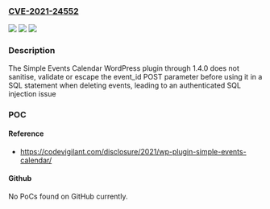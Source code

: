 ### [CVE-2021-24552](https://cve.mitre.org/cgi-bin/cvename.cgi?name=CVE-2021-24552)
![](https://img.shields.io/static/v1?label=Product&message=Simple%20Events%20Calendar&color=blue)
![](https://img.shields.io/static/v1?label=Version&message=1.4.0%3C%3D%201.4.0%20&color=brighgreen)
![](https://img.shields.io/static/v1?label=Vulnerability&message=CWE-89%20SQL%20Injection&color=brighgreen)

### Description

The Simple Events Calendar WordPress plugin through 1.4.0 does not sanitise, validate or escape the event_id POST parameter before using it in a SQL statement when deleting events, leading to an authenticated SQL injection issue

### POC

#### Reference
- https://codevigilant.com/disclosure/2021/wp-plugin-simple-events-calendar/

#### Github
No PoCs found on GitHub currently.


